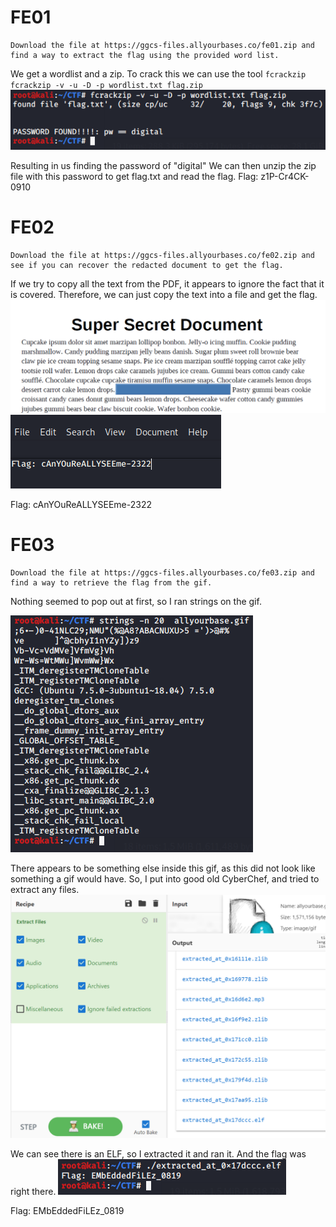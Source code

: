 # FE01
```
Download the file at https://ggcs-files.allyourbases.co/fe01.zip and find a way to extract the flag using the provided word list.
```
We get a wordlist and a zip.
To crack this we can use the tool `fcrackzip`
`fcrackzip -v -u -D -p wordlist.txt flag.zip`
![Password cracked!](/images/FE01.png)


Resulting in us finding the password of "digital"
We can then unzip the zip file with this password to get flag.txt and read the flag.
Flag: z1P-Cr4CK-0910

# FE02 
```
Download the file at https://ggcs-files.allyourbases.co/fe02.zip and see if you can recover the redacted document to get the flag.
```
If we try to copy all the text from the PDF, it appears to ignore the fact that it is covered.
Therefore, we can just copy the text into a file and get the flag.
![Copying it out](/images/FE02.png)
![Flag got.](/images/FE02a.png)

Flag: cAnYOuReALLYSEEme-2322

# FE03
```
Download the file at https://ggcs-files.allyourbases.co/fe03.zip and find a way to retrieve the flag from the gif.
```
Nothing seemed to pop out at first, so I ran strings on the gif.

![Interesting strings.](/images/FE03.png)

There appears to be something else inside this gif, as this did not look like something a gif would have. 
So, I put into good old CyberChef, and tried to extract any files.
![ooo an ELF](/images/FE03a.png)

We can see there is an ELF, so I extracted it and ran it.
And the flag was right there.
![Flag got!](/images/FE03b.png)

Flag: EMbEddedFiLEz_0819
